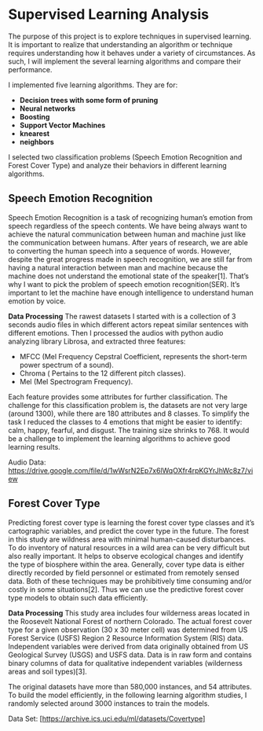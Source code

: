 # Supervised Learning Analysis

The purpose of this project is to explore techniques in supervised learning. It is important to realize that understanding an algorithm or technique requires understanding how it behaves under a variety of circumstances. As such, I will implement the several learning algorithms and compare their performance.

I implemented five learning algorithms. They are for:
- **Decision trees with some form of pruning**
- **Neural networks**
- **Boosting**
- **Support Vector Machines**
- **knearest**
- **neighbors**

I selected two classification problems (Speech Emotion Recognition and Forest Cover Type) and analyze their behaviors in different learning algorithms.


## Speech Emotion Recognition

Speech Emotion Recognition is a task of recognizing human’s emotion from speech regardless of the speech contents. We have being always want to achieve the natural communication between human and machine just like the communication between humans. After years of research, we are able to converting the human speech into a sequence of words. However, despite the great progress made in speech recognition, we are still far from having a natural interaction between man and machine because the machine does not understand the emotional state of the speaker[1]. That’s why I want to pick the problem of speech emotion recognition(SER). It’s important to let the machine have enough intelligence to understand human emotion by voice.

**Data Processing**
The rawest datasets I started with is a collection of 3 seconds audio files in which different actors repeat similar sentences with different emotions. Then I processed the audios with python audio analyzing library Librosa, and extracted three features:

- MFCC (Mel Frequency Cepstral Coefficient, represents the short-term power spectrum of a sound).
- Chroma ( Pertains to the 12 different pitch classes).
- Mel (Mel Spectrogram Frequency).

Each feature provides some attributes for further classification. The challenge for this classification problem is, the datasets are not very large (around 1300), while there are 180 attributes and 8 classes. To simplify the task I reduced the classes to 4 emotions that might be easier to identify: calm, happy, fearful, and disgust. The training size shrinks to 768. It would be a challenge to implement the learning algorithms to achieve good learning results.

Audio Data:
https://drive.google.com/file/d/1wWsrN2Ep7x6lWqOXfr4rpKGYrJhWc8z7/view

## Forest Cover Type

Predicting forest cover type is learning the forest cover type classes and it’s cartographic variables, and predict the cover type in the future. The forest in this study are wildness area with minimal human-caused disturbances. To do inventory of natural resources in a wild area can be very difficult but also really important. It helps to observe ecological changes and identify the type of biosphere within the area. Generally, cover type data is either directly recorded by field personnel or estimated from remotely sensed data. Both of these techniques may be prohibitively time consuming and/or costly in some situations[2]. Thus we can use the predictive forest cover type models to obtain such data efficiently.

**Data Processing**
This study area includes four wilderness areas located in the Roosevelt National Forest of northern Colorado. The actual forest cover type for a given observation (30 x 30 meter cell) was determined from US Forest Service (USFS) Region 2 Resource Information System (RIS) data. Independent variables were derived from data originally obtained from US Geological Survey (USGS) and USFS data. Data is in raw form and contains binary columns of data for qualitative independent variables (wilderness areas and soil types)[3].

The original datasets have more than 580,000 instances, and 54 attributes. To build the model efficiently, in the following learning algorithm studies, I randomly selected around 3000 instances to train the models.

Data Set:  [https://archive.ics.uci.edu/ml/datasets/Covertype]
